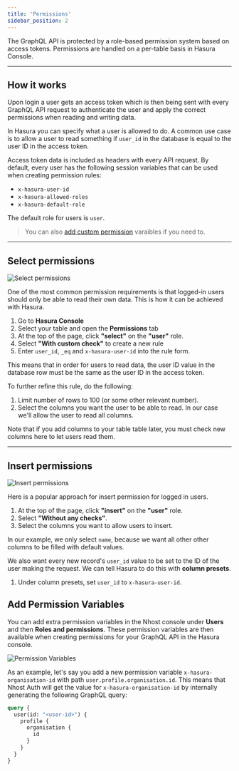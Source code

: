 ```yaml
---
title: 'Permissions'
sidebar_position: 2
---
```


The GraphQL API is protected by a role-based permission system based on access tokens. Permissions are handled on a per-table basis in Hasura Console.

---

## How it works

Upon login a user gets an access token which is then being sent with every GraphQL API request to authenticate the user and apply the correct permissions when reading and writing data.

In Hasura you can specify what a user is allowed to do. A common use case is to allow a user to read something if `user_id` in the database is equal to the user ID in the access token.

Access token data is included as headers with every API request. By default, every user has the following session variables that can be used when creating permission rules:

- `x-hasura-user-id`
- `x-hasura-allowed-roles`
- `x-hasura-default-role`

The default role for users is `user`.

> You can also [add custom permission](#add-permission-variables) varaibles if you need to.

---

## Select permissions

![Select permissions](/img/platform/permission-select.png)

One of the most common permission requirements is that logged-in users should only be able to read their own data. This is how it can be achieved with Hasura.

1. Go to **Hasura Console**
1. Select your table and open the **Permissions** tab
1. At the top of the page, click **"select"** on the **"user"** role.
1. Select **"With custom check"** to create a new rule
1. Enter `user_id`, `_eq` and `x-hasura-user-id` into the rule form.

This means that in order for users to read data, the user ID value in the database row must be the same as the user ID in the access token.

To further refine this rule, do the following:

1. Limit number of rows to 100 (or some other relevant number).
1. Select the columns you want the user to be able to read. In our case we'll allow the user to read all columns.

Note that if you add columns to your table table later, you must check new columns here to let users read them.

---

## Insert permissions

![Insert permissions](/img/platform/permission-insert.png)

Here is a popular approach for insert permission for logged in users.

1. At the top of the page, click **"insert"** on the **"user"** role.
1. Select **"Without any checks"**.
1. Select the columns you want to allow users to insert.

In our example, we only select `name`, because we want all other other columns to be filled with default values.

We also want every new record's `user_id` value to be set to the ID of the user making the request. We can tell Hasura to do this with **column presets**.

1. Under column presets, set `user_id` to `x-hasura-user-id`.

## Add Permission Variables

You can add extra permission variables in the Nhost console under **Users** and then **Roles and permissions**. These permission variables are then available when creating permissions for your GraphQL API in the Hasura console.

![Permission Variables](/img/platform/permission-variables-preview.svg)

As an example, let's say you add a new permission variable `x-hasura-organisation-id` with path `user.profile.organisation.id`. This means that Nhost Auth will get the value for `x-hasura-organisation-id` by internally generating the following GraphQL query:

```graphql
query {
  user(id: "<user-id>") {
    profile {
      organisation {
        id
      }
    }
  }
}
```
